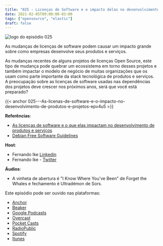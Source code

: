 ```yaml
---
title: "025 - Licenças de Software e o impacto delas no desenvolvimento de produtos e projetos"
date: 2021-02-05T09:00:00-03:00
tags: ["opensource", "elastic"]
draft: false
---
```

![logo do episódio 025](/images/pontocafe_025.png)

As mudanças de licenças de software podem causar um impacto grande sobre como empresas desenvolve seus produtos e serviços.

As mudanças recentes de alguns projetos de licenças Open Source, este tipo de mudança pode quebrar um ecossistema em torno desses projetos e também impactar o modelo de negócio de muitas organizações que os usam como parte importante da stack tecnológica de produtos e serviços. A preocupação sobre as licenças de software usadas nas dependências dos projetos deve crescer nos próximos anos, será que você está preparado?


{{< anchor 025---As-licenas-de-software-e-o-impacto-no-desenvolvimento-de-produtos-e-projetos-epv4u5 >}}

**Referências**:

* [As licenças de software e o que elas impactam no desenvolvimento de produtos e serviços](https://www.fernandoike.com/pt/2021/02/02/licencas-de-software-e-impacto-numa-stack-de-tecnologia/)
* [Debian Free Software Guidelines](https://www.debian.org/social_contract#guidelines)

**Host**:

* Fernando Ike [Linkedin](https://www.linkedin.com/in/fernandoike/)
* Fernando Ike - [Twitter](https://twitter.com/fernandoike)

**Áudios**:

* A vinheta de abertura é "I Know Where You've Been" de Forget the Whales e fechamento é Ultradémon de Sors.

Este episódio pode ser ouvido nas plataformas:

* [Anchor](https://anchor.fm/pontocafe)
* [Beaker](https://www.breaker.audio/ponto-cafe)
* [Google Podcasts](https://www.google.com/podcasts?feed=aHR0cHM6Ly9hbmNob3IuZm0vcy81OWRkZTI0L3BvZGNhc3QvcnNz)
* [Overcast](https://overcast.fm/itunes1513597862/pontocaf-podcast-uma-conversa-sobre-tecnologias-e-as-coisas-que-est-o-em-volta)
* [Pocket Casts](https://pca.st/1cbp2reg)
* [RadioPublic](https://radiopublic.com/ponto-caf-G2pjqv)
* [Spotify](https://open.spotify.com/show/3HzpEbfhFBGPNba8PADIhP)
* [Itunes](https://podcasts.apple.com/us/podcast/pontocaf%C3%A9-podcast-%C3%A9-uma-conversa-sobre-tecnologias/id1513597862)